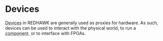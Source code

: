 # Devices

<abbr title="See Glossary.">Devices</abbr> in REDHAWK are generally used as proxies for hardware. As such, devices can be used to interact with the physical world, to run a <abbr title="See Glossary.">component</abbr>, or to interface with FPGAs.

